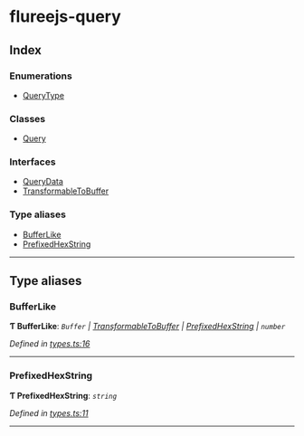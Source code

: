 # flureejs-query

## Index

### Enumerations

- [QueryType](enums/querytype.md)

### Classes

- [Query](classes/query.md)

### Interfaces

- [QueryData](interfaces/querydata.md)
- [TransformableToBuffer](interfaces/transformabletobuffer.md)

### Type aliases

- [BufferLike](#bufferlike)
- [PrefixedHexString](#prefixedhexstring)

---

## Type aliases

<a id="bufferlike"></a>

### BufferLike

**Ƭ BufferLike**: _`Buffer` \| [TransformableToBuffer](interfaces/transformabletobuffer.md) \| [PrefixedHexString](#prefixedhexstring) \| `number`_

_Defined in [types.ts:16](https://github.com/StylusFrost/flureejs-query/blob/3669f99/src/types.ts#L16)_

---

<a id="prefixedhexstring"></a>

### PrefixedHexString

**Ƭ PrefixedHexString**: _`string`_

_Defined in [types.ts:11](https://github.com/StylusFrost/flureejs-query/blob/3669f99/src/types.ts#L11)_

---
